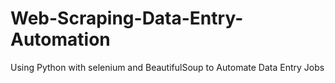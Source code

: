 # Web-Scraping-Data-Entry-Automation
Using Python with selenium and BeautifulSoup to Automate Data Entry Jobs
